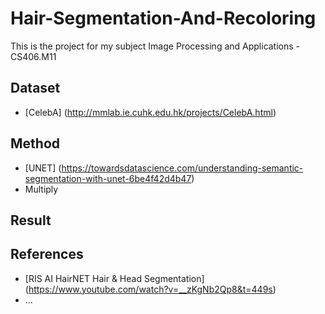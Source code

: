 # Hair-Segmentation-And-Recoloring
This is the project for my subject Image Processing and Applications - CS406.M11

## Dataset

* [CelebA] (http://mmlab.ie.cuhk.edu.hk/projects/CelebA.html)

## Method

* [UNET] (https://towardsdatascience.com/understanding-semantic-segmentation-with-unet-6be4f42d4b47)
* Multiply

## Result

## References

* [RIS AI HairNET Hair & Head Segmentation] (https://www.youtube.com/watch?v=__zKgNb2Qp8&t=449s)
* ...

